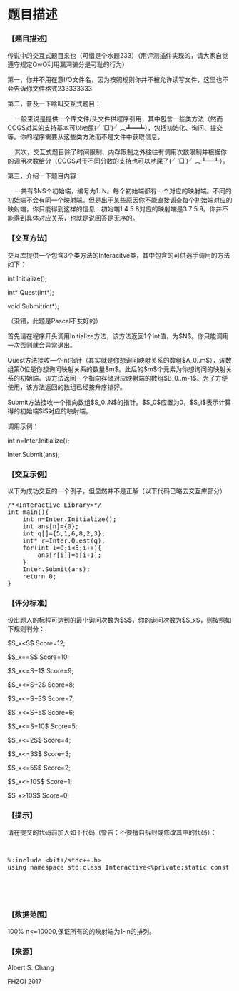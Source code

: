# 题目描述


<h3>
【题目描述】
</h3>
<p>
传说中的交互式题目来也（可惜是个水题233）（用评测插件实现的，请大家自觉遵守规定QwQ利用漏洞骗分是可耻的行为）
</p>
<p>
第一，你并不用在意I/O文件名，因为按照规则你并不被允许读写文件，这里也不会告诉你文件格式233333333
</p>
<p>
第二，普及一下啥叫交互式题目：
</p>
<p>
    一般来说是提供一个库文件/头文件供程序引用，其中包含一些类方法（然而COGS对其的支持基本可以吔屎(╯‵□′)╯︵┻━┻），包括初始化、询问、提交等。你的程序需要从这些类方法而不是文件中获取信息。
</p>
<p>
    其次，交互式题目除了时间限制、内存限制之外往往有调用次数限制并根据你的调用次数给分（COGS对于不同分数的支持也可以吔屎了(╯‵□′)╯︵┻━┻）。
</p>
<p>
第三，介绍一下题目内容
</p>
<p>
    一共有$N$个初始端，编号为1..N。每个初始端都有一个对应的映射端。不同的初始端不会有同一个映射端。但是出于某些原因你不能直接调查每个初始端对应的映射端，你只能得到这样的信息：初始端1 4 5 8对应的映射端是3 7 5 9。你并不能得到具体对应关系，也就是说回答是无序的。
</p>
<h3>
【交互方法】
</h3>
<p>
交互库提供一个包含3个类方法的Interacitve类，其中包含的可供选手调用的方法如下：
</p>
<p>
int Initialize();
</p>
<p>
int* Quest(int*);
</p>
<p>
void Submit(int*);
</p>
<p>
（没错，此题是Pascal不友好的）
</p>
<p>
首先请在程序开头调用Initialize方法，该方法返回1个int值，为$N$。你只能调用一次否则就会异常退出。
</p>
<p>
Quest方法接收一个int指针（其实就是你想询问映射关系的数组$A_0..m$），该数组第0位是你想询问映射关系的数量$m$。此后的$m$个元素为你想询问的映射关系的初始端。该方法返回一个指向存储对应映射端的数组$B_0..m-1$。为了方便使用，该方法返回的数组已经按升序排好。
</p>
<p>
Submit方法接收一个指向数组$S_0..N$的指针。$S_0$应置为0，$S_i$表示计算得的初始端$i$对应的映射端。
</p>
<p>
调用示例：
</p>
<p>
int n=Inter.Initialize();
</p>
<p>
Inter.Submit(ans);
</p>
<h3>
【交互示例】
</h3>
<p>
以下为成功交互的一个例子，但显然并不是正解（以下代码已略去交互库部分）
</p>
<pre class="prettyprint lang-cpp">/*&lt;Interactive Library&gt;*/
int main(){
    int n=Inter.Initialize();    
    int ans[n]={0};
    int q[]={5,1,6,8,2,3};
    int* r=Inter.Quest(q);
    for(int i=0;i&lt;5;i++){
        ans[r[i]]=q[i+1];
    }
    Inter.Submit(ans);
    return 0;
}</pre>
<h3>
【评分标准】
</h3>
<p>
设出题人的标程可达到的最小询问次数为$S$，你的询问次数为$S_x$，则按照如下规则判分：
</p>
<p>
$S_x&lt;S$ Score=12;
</p>
<p>
$S_x==S$ Score=10;
</p>
<p>
$S_x&lt;=S+1$ Score=9;
</p>
<p>
$S_x&lt;=S+2$ Score=8;
</p>
<p>
$S_x&lt;=S+3$ Score=7;
</p>
<p>
$S_x&lt;=S+5$ Score=6;
</p>
<p>
$S_x&lt;=S+10$ Score=5;
</p>
<p>
$S_x&lt;=2S$ Score=4;
</p>
<p>
$S_x&lt;=3S$ Score=3;
</p>
<p>
$S_x&lt;=5S$ Score=2;
</p>
<p>
$S_x&lt;=10S$ Score=1;
</p>
<p>
$S_x&gt;10S$ Score=0;
</p>
<h3>
【提示】
</h3>
<p>
请在提交的代码前加入如下代码（警告：不要擅自拆封或修改其中的代码）：
</p>
<p>
<br/>
</p>
<pre class="prettyprint lang-cpp">%:include &lt;bits/stdc++.h&gt;
using namespace std;class Interactive&lt;%private:static const int _=10010;bool __;int ___;int ____&lt;:_:&gt;;int _____&lt;:_:&gt;;int ______&lt;:100:&gt;;int _____________;void _______()&lt;%FILE* ________=fopen(&#34;Interactive.in&#34;,&#34;rb&#34;);fread(______,sizeof(int),100,________);fread(&amp;_____________,sizeof(int),1,________);fread(_____+1,sizeof(int),_____________,________);fclose(________);%&gt;void _________()&lt;%for(int ___________=0,____________=1;____________&lt;=_____________;____________++,___________=___________&lt;99?___________+1:0)&lt;%_____&lt;:____________:&gt;=_____&lt;:____________:&gt;^______&lt;:___________:&gt;;%&gt;%&gt;void ___________________________(int* ___________________)&lt;%for(int ___________=0,____________=1;____________&lt;=_____________;____________++,___________=___________&lt;99?___________+1:0)&lt;%___________________&lt;:____________:&gt;=___________________&lt;:____________:&gt;^______&lt;:___________:&gt;;%&gt;%&gt;void ______________(int* _______________)&lt;%FILE* ________________=fopen(&#34;Interactive.out&#34;,&#34;wb&#34;);int _________________=0;fwrite(&amp;_________________,sizeof(int),1,________________);fwrite(&amp;_____________,sizeof(int),1,________________);fwrite(_______________+1,sizeof(int),_____________,________________);fwrite(&amp;___,sizeof(int),1,________________);fclose(________________);%&gt;public:int Initialize()&lt;%int _________________=0xFFFFFFFF;if(__)exit(233);_______();_________();FILE* ________________=fopen(&#34;Interactive.out&#34;,&#34;wb&#34;);fwrite(&amp;_________________,sizeof(int),1,________________);fclose(________________);__=true;return _____________;%&gt;int* Quest(int* q)&lt;%memset(____,0,sizeof(____));for(int ___________=1;___________&lt;=q&lt;:0:&gt;;___________++)&lt;%____&lt;:___________-1:&gt;=_____&lt;:q&lt;:___________:&gt;:&gt;;%&gt;sort(____,____+q&lt;:0:&gt;);___++;return ____;%&gt;void Submit(int* ___________________)&lt;%___________________________(___________________);______________(___________________);exit(0);%&gt;%&gt;Inter;
</pre>
<p>
<br/>
</p>
<p>
<br/>
</p>
<h3>
【数据范围】
</h3>
<p>
100% n&lt;=10000,保证所有的的映射端为1~n的排列。
</p>
<h3>
【来源】
</h3>
<p>
Albert S. Chang
</p>
<p>
FHZOI 2017
</p>
<p>
<br/>
</p>
